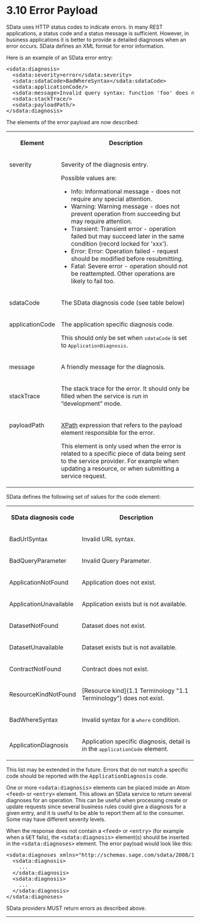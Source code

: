 # 3.10  Error Payload

SData uses HTTP status codes to indicate errors. In many REST applications, a
status code and a status message is sufficient. However,&nbsp;in business
applications it is better to&nbsp;provide a detailed diagnoses when an error
occurs.&nbsp;SData defines an XML format for error information.

Here is an example of an SData error entry:

<pre>&lt;sdata:diagnosis&gt;
&nbsp; &lt;sdata:severity&gt;error&lt;/sdata:severity&gt;
&nbsp; &lt;sdata:sdataCode&gt;BadWhereSyntax&lt;/sdata:sdataCode&gt;
&nbsp; &lt;sdata:applicationCode/&gt;
&nbsp; &lt;sdata:message&gt;Invalid query syntax: function 'foo' does not exist&lt;/sdata:message&gt;
&nbsp; &lt;sdata:stackTrace/&gt;
&nbsp; &lt;sdata:payloadPath/&gt;
&lt;/sdata:diagnosis&gt;</pre>

The elements of the error payload are now described:

<table class="content" print-width="100%" width="100%">
<tbody>

<tr>

<th>

**Element**

</th>
<th>

**Description**

</th>

</tr>

<tr>

<td valign="top">

severity

</td>
<td>

Severity of the diagnosis entry.

Possible values are:

*   Info: Informational message&nbsp;- does not require any special attention.
*   Warning: Warning message&nbsp;- does not prevent operation from succeeding but
may require attention.
*   Transient: Transient error&nbsp;- operation failed but may succeed later in the
same condition (record locked for 'xxx').
*   Error: Error: Operation failed&nbsp;- request should be modified before
resubmitting.
*   Fatal: Severe error -&nbsp;operation should not be reattempted.&nbsp;Other operations
are likely to fail too.

</td>

</tr>

<tr>

<td valign="top">

sdataCode

</td>
<td>

The SData diagnosis code (see table below)

</td>

</tr>

<tr>

<td valign="top">

applicationCode

</td>
<td>

The application specific diagnosis code.

This should only be set when <tt>sdataCode</tt> is set to
<tt>ApplicationDiagnosis</tt>.

</td>

</tr>

<tr>

<td>

message

</td>
<td>

A&nbsp;friendly message for the diagnosis.

</td>

</tr>

<tr>

<td>

stackTrace

</td>
<td>

The stack trace for the error. It should only be filled when the service is
run in “development” mode.

</td>

</tr>

<tr>

<td valign="top">

payloadPath

</td>
<td>

[XPath](http://en.wikipedia.org/wiki/XPath) expression that refers
to&nbsp;the payload element&nbsp;responsible for the error.

This element is only used when the error is related to a specific piece of
data being sent to the service provider. For example when updating a resource,
or when submitting a service request.

</td>

</tr>

</tbody>
</table>

SData defines the following set of values for the code element:

<table class="content" print-width="100%" width="100%">
<tbody>

<tr>

<th>

**SData diagnosis code**

</th>
<th>

**Description**

</th>

</tr>

<tr>

<td>

BadUrlSyntax

</td>
<td>

Invalid URL syntax.

</td>

</tr>

<tr>

<td>

BadQueryParameter

</td>
<td>

Invalid Query Parameter.

</td>

</tr>

<tr>

<td>

ApplicationNotFound

</td>
<td>

Application does not exist.

</td>

</tr>

<tr>

<td>

ApplicationUnavailable

</td>
<td>

Application exists but is not available.

</td>

</tr>

<tr>

<td>

DatasetNotFound

</td>
<td>

Dataset does not exist.

</td>

</tr>

<tr>

<td>

DatasetUnavailable

</td>
<td>

Dataset exists but is not available.

</td>

</tr>

<tr>

<td>

ContractNotFound

</td>
<td>

Contract does not exist.

</td>

</tr>

<tr>

<td>

ResourceKindNotFound

</td>
<td>

[Resource kind](1.1 Terminology "1.1 Terminology") does not exist.

</td>

</tr>

<tr>

<td>

BadWhereSyntax

</td>
<td>

Invalid syntax for a <tt>where</tt> condition.

</td>

</tr>

<tr>

<td>

ApplicationDiagnosis

</td>
<td>

Application specific diagnosis, detail is in the <tt>applicationCode</tt>
element.

</td>

</tr>

</tbody>
</table>

This list may be extended in the future. Errors that do not
match a specific code should be reported with the <tt>ApplicationDiagnosis</tt>
code.

One or more <tt>&lt;sdata:diagnosis&gt;</tt> elements can&nbsp;be placed inside an
Atom <tt>&lt;feed&gt;</tt> or <tt>&lt;entry&gt;</tt> element. This allows an
SData service to return several diagnoses for an operation. This can be useful
when processing create or update requests since several&nbsp;business rules could
give a diagnosis for a given entry, and it is useful to be able to report them
all to the consumer. Some may&nbsp;have different severity levels.

When the response does not contain a <tt>&lt;feed&gt;</tt> or
<tt>&lt;entry&gt;</tt> (for example when a <tt>GET</tt> fails), the
<tt>&lt;sdata:diagnosis&gt;</tt> element(s) should be inserted in
the&nbsp;<tt>&lt;sdata:diagnoses&gt;</tt> element.&nbsp;The error payload would&nbsp;look like
this:

<pre>&lt;sdata:diagnoses xmlns="http://schemas.sage.com/sdata/2008/1"&gt;
&nbsp; &lt;sdata:diagnosis&gt;
   &nbsp;...
&nbsp; &lt;/sdata:diagnosis&gt;
  &lt;sdata:diagnosis&gt;
&nbsp;   ...
&nbsp;&nbsp;&lt;/sdata:diagnosis&gt;
&lt;/sdata:diagnoses&gt;</pre>

SData providers MUST return errors as described above.

* * *
